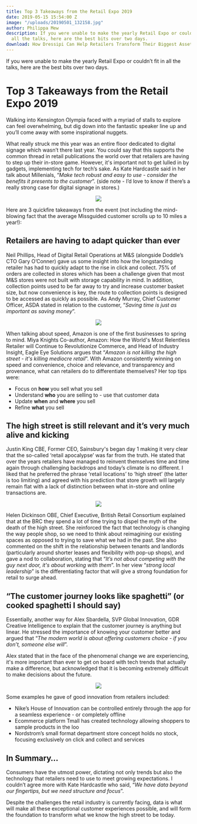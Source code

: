```yaml
---
title: Top 3 Takeaways from the Retail Expo 2019
date: 2019-05-15 15:54:00 Z
image: "/uploads/20190501_132158.jpg"
author: Philippa Mew
description: If you were unable to make the yearly Retail Expo or couldn’t fit in
  all the talks, here are the best bits over two days.
download: How Dressipi Can Help Retailers Transform Their Biggest Asset
---
```


If you were unable to make the yearly Retail Expo or couldn’t fit in all the talks, here are the best bits over two days.

# Top 3 Takeaways from the Retail Expo 2019

Walking into Kensington Olympia faced with a myriad of stalls to explore can feel overwhelming, but dig down into the fantastic speaker line up and you’ll come away with some inspirational nuggets. 

What really struck me this year was an entire floor dedicated to digital signage which wasn’t there last year. You could say that this supports the common thread in retail publications the world over that retailers are having to step up their in-store game. However, it's important not to get lulled in by gadgets, implementing tech for tech’s sake. As Kate Hardcastle said in her talk about Millenials, “*Make tech robust and easy to use - consider the benefits it presents to the customer*”. (side note - I’d love to know if there’s a really strong case for digital signage in stores.)

<p style="text-align:center"><img style="margin-left: 0px" src ="/uploads/20190501_133719.jpg"/></p>

Here are 3 quickfire takeaways from the event (not including the mind-blowing fact that the average Missguided customer scrolls up to 10 miles a year!):

## Retailers are having to adapt quicker than ever

Neil Phillips, Head of Digital Retail Operations at M&S (alongside Doddle’s CTO Gary O’Conner) gave us some insight into how the longstanding retailer has had to quickly adapt to the rise in click and collect. 75% of orders are collected in stores which has been a challenge given that most M&S stores were not built with storage capability in mind. In addition, collection points used to be far away to try and increase customer basket size, but now convenience is key, the route to collection points is designed to be accessed as quickly as possible. As Andy Murray, Chief Customer Officer, ASDA stated in relation to the customer, “*Saving time is just as important as saving money*”.

<p style="text-align:center"><img style="margin-left: 0px" src ="/uploads/20190501_145740.jpg"/></p>

When talking about speed, Amazon is one of the first businesses to spring to mind. Miya Knights Co-author, Amazon: How the World's Most Relentless Retailer will Continue to Revolutionize Commerce, and Head of Industry Insight, Eagle Eye Solutions argues that “*Amazon is not killing the high street - it's killing mediocre retail*”. With Amazon consistently winning on speed and convenience, choice and relevance, and transparency and provenance, what can retailers do to differentiate themselves? Her top tips were:

* Focus on **how** you sell what you sell
* Understand **who** you are selling to - use that customer data
* Update **when** and **where** you sell
* Refine **what** you sell

## The high street is still relevant and it’s very much alive and kicking

Justin King CBE, Former CEO, Sainsbury's began day 1 making it very clear that the so-called ‘retail apocalypse’ was far from the truth. He stated that over the years retailers have managed to reinvent themselves time and time again through challenging backdrops and today’s climate is no different. I liked that he preferred the phrase ‘retail locations’ to ‘high street’ (the latter is too limiting) and agreed with his prediction that store growth will largely remain flat with a lack of distinction between what in-store and online transactions are.

<p style="text-align:center"><img style="margin-left: 0px" src ="/uploads/20190501_102146.jpg"/></p>

Helen Dickinson OBE, Chief Executive, British Retail Consortium explained that at the BRC they spend a lot of time trying to dispel the myth of the death of the high street. She reinforced the fact that technology is changing the way people shop, so we need to think about reimagining our existing spaces as opposed to trying to save what we had in the past. She also commented on the shift in the relationship between tenants and landlords (particularly around shorter leases and flexibility with pop-up shops), and gave a nod to collaboration, stating that “*It’s not about competing with the guy next door, it's about working with them*”. In her view “*strong local leadership*” is the differentiating factor that will give a strong foundation for retail to surge ahead.

## “The customer journey looks like spaghetti” (or cooked spaghetti I should say)

Essentially, another way for Alex Sbardella, SVP Global Innovation, GDR Creative Intelligence to explain that the customer journey is anything but linear. He stressed the importance of knowing your customer better and argued that “*The modern world is about offering customers choice - if you don’t, someone else will*”.

Alex stated that in the face of the phenomenal change we are experiencing, it's more important than ever to get on board with tech trends that actually make a difference, but acknowledged that it is becoming extremely difficult to make decisions about the future. 

<p style="text-align:center"><img style="margin-left: 0px" src ="/uploads/IMG_0731.jpg"/></p>

Some examples he gave of good innovation from retailers included:

* Nike’s House of Innovation can be controlled entirely through the app for a seamless experience - or completely offline
* Ecommerce platform Tmall has created technology allowing shoppers to sample products in the loo
* Nordstrom’s small format department store concept holds no stock, focusing exclusively on click and collect and services

## In Summary…

Consumers have the utmost power, dictating not only trends but also the technology that retailers need to use to meet growing expectations. I couldn’t agree more with Kate Hardcastle who said, “*We have data beyond our fingertips, but we need structure and focus*”. 

Despite the challenges the retail industry is currently facing, data is what will make all these exceptional customer experiences possible, and will form the foundation to transform what we know the high street to be today.
